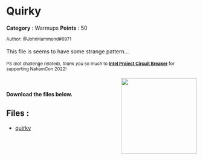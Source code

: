 # Quirky

**Category** : Warmups
**Points** : 50

<small>Author: @JohnHammond#6971</small><br><br>This file is seems to have some strange pattern... <br><br> <small>PS (not challenge related), <i>thank you</i> so much to <b><a href="https://www.projectcircuitbreaker.com/">Intel Project Circuit Breaker</a></b> for supporting NahamCon 2022!</small><br><br> <img class="img-fluid" width="200px" style="float: right" src="https://johnhammond.org/static/misc/intel.png"> <br><br> <b>Download the files below.</b>


## Files : 
 - [quirky](./quirky)


